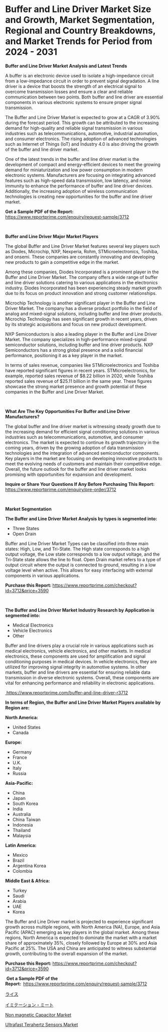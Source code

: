 <p><h1>Buffer and Line Driver Market Size and Growth, Market Segmentation, Regional and Country Breakdowns, and Market Trends for Period from 2024 -  2031</h1></p><p><strong>Buffer and Line Driver Market Analysis and Latest Trends</strong></p>
<p><p>A buffer is an electronic device used to isolate a high-impedance circuit from a low-impedance circuit in order to prevent signal degradation. A line driver is a device that boosts the strength of an electrical signal to overcome transmission losses and ensure a clear and reliable communication between two points. Both buffer and line driver are essential components in various electronic systems to ensure proper signal transmission.</p><p>The Buffer and Line Driver Market is expected to grow at a CAGR of 3.90% during the forecast period. This growth can be attributed to the increasing demand for high-quality and reliable signal transmission in various industries such as telecommunications, automotive, industrial automation, and consumer electronics. The rising adoption of advanced technologies such as Internet of Things (IoT) and Industry 4.0 is also driving the growth of the buffer and line driver market.</p><p>One of the latest trends in the buffer and line driver market is the development of compact and energy-efficient devices to meet the growing demand for miniaturization and low power consumption in modern electronic systems. Manufacturers are focusing on integrating advanced features such as high-speed data transmission, low latency, and noise immunity to enhance the performance of buffer and line driver devices. Additionally, the increasing adoption of wireless communication technologies is creating new opportunities for the buffer and line driver market.</p></p>
<p><strong>Get a Sample PDF of the Report:&nbsp;</strong> <a href="https://www.reportprime.com/enquiry/request-sample/3712">https://www.reportprime.com/enquiry/request-sample/3712</a></p>
<p>&nbsp;</p>
<p><strong>Buffer and Line Driver Major Market Players</strong></p>
<p><p>The global Buffer and Line Driver Market features several key players such as Diodes, Microchip, NXP, Nexperia, Rohm, STMicroelectronics, Toshiba, and onsemi. These companies are constantly innovating and developing new products to gain a competitive edge in the market.</p><p>Among these companies, Diodes Incorporated is a prominent player in the Buffer and Line Driver Market. The company offers a wide range of buffer and line driver solutions catering to various applications in the electronics industry. Diodes Incorporated has been experiencing steady market growth due to its focus on product innovation and strong customer relationships.</p><p>Microchip Technology is another significant player in the Buffer and Line Driver Market. The company has a diverse product portfolio in the field of analog and mixed-signal solutions, including buffer and line driver products. Microchip Technology has seen significant growth in recent years, driven by its strategic acquisitions and focus on new product development.</p><p>NXP Semiconductors is also a leading player in the Buffer and Line Driver Market. The company specializes in high-performance mixed-signal semiconductor solutions, including buffer and line driver products. NXP Semiconductors has a strong global presence and a solid financial performance, positioning it as a key player in the market.</p><p>In terms of sales revenue, companies like STMicroelectronics and Toshiba have reported significant figures in recent years. STMicroelectronics, for example, reported sales revenue of $8.22 billion in 2020, while Toshiba reported sales revenue of $25.11 billion in the same year. These figures showcase the strong market presence and growth potential of these companies in the Buffer and Line Driver Market.</p></p>
<p>&nbsp;</p>
<p><strong>What Are The Key Opportunities For Buffer and Line Driver Manufacturers?</strong></p>
<p><p>The global buffer and line driver market is witnessing steady growth due to the increasing demand for efficient signal conditioning solutions in various industries such as telecommunications, automotive, and consumer electronics. The market is expected to continue its growth trajectory in the coming years, driven by the growing adoption of data transmission technologies and the integration of advanced semiconductor components. Key players in the market are focusing on developing innovative products to meet the evolving needs of customers and maintain their competitive edge. Overall, the future outlook for the buffer and line driver market looks promising with opportunities for expansion and development.</p></p>
<p><strong>Inquire or Share Your Questions If Any Before Purchasing This Report:</strong> <a href="https://www.reportprime.com/enquiry/pre-order/3712">https://www.reportprime.com/enquiry/pre-order/3712</a></p>
<p>&nbsp;</p>
<p><strong>Market Segmentation</strong></p>
<p><strong>The Buffer and Line Driver Market Analysis by types is segmented into:</strong></p>
<p><ul><li>Three States</li><li>Open Drain</li></ul></p>
<p><p>Buffer and Line Driver Market Types can be classified into three main states: High, Low, and Tri-State. The High state corresponds to a high output voltage, the Low state corresponds to a low output voltage, and the Tri-State state allows the line to float. Open Drain market refers to a type of output circuit where the output is connected to ground, resulting in a low voltage level when active. This allows for easy interfacing with external components in various applications.</p></p>
<p><strong>Purchase this Report:&nbsp;</strong><a href="https://www.reportprime.com/checkout?id=3712&price=3590">https://www.reportprime.com/checkout?id=3712&price=3590</a></p>
<p>&nbsp;</p>
<p><strong>The Buffer and Line Driver Market Industry Research by Application is segmented into:</strong></p>
<p><ul><li>Medical Electronics</li><li>Vehicle Electronics</li><li>Other</li></ul></p>
<p><p>Buffer and line drivers play a crucial role in various applications such as medical electronics, vehicle electronics, and other markets. In medical electronics, these components are used for amplification and signal conditioning purposes in medical devices. In vehicle electronics, they are utilized for improving signal integrity in automotive systems. In other markets, buffer and line drivers are essential for ensuring reliable data transmission in diverse electronic systems. Overall, these components are vital for enhancing performance and reliability in electronic applications.</p></p>
<p><a href="https://www.reportprime.com/buffer-and-line-driver-r3712">&nbsp;https://www.reportprime.com/buffer-and-line-driver-r3712</a></p>
<p><strong>In terms of Region, the Buffer and Line Driver Market Players available by Region are:</strong></p>
<p>
    <p> <strong> North America: </strong>
        <ul>
            <li>United States</li>
            <li>Canada</li>
        </ul>
        </p> 
    <p> <strong> Europe: </strong>
        <ul>
            <li>Germany</li>
            <li>France</li>
            <li>U.K.</li>
            <li>Italy</li>
            <li>Russia</li>
        </ul>
        </p> 
    <p> <strong> Asia-Pacific: </strong>
        <ul>
            <li>China</li>
            <li>Japan</li>
            <li>South Korea</li>
            <li>India</li>
            <li>Australia</li>
            <li>China Taiwan</li>
            <li>Indonesia</li>
            <li>Thailand</li>
            <li>Malaysia</li>
        </ul>
        </p> 
    <p> <strong> Latin America: </strong>
        <ul>
            <li>Mexico</li>
            <li>Brazil</li>
            <li>Argentina Korea</li>
            <li>Colombia</li>
        </ul>
        </p> 
    <p> <strong> Middle East & Africa: </strong>
        <ul>
            <li>Turkey</li>
            <li>Saudi</li>
            <li>Arabia</li>
            <li>UAE</li>
            <li>Korea</li>
        </ul>
    </p>
    </p>
<p><p>The Buffer and Line Driver market is projected to experience significant growth across multiple regions, with North America (NA), Europe, and Asia Pacific (APAC) emerging as key players in the global market. Among these regions, North America is expected to dominate the market with a market share of approximately 35%, closely followed by Europe at 30% and Asia Pacific at 25%. The USA and China are anticipated to witness substantial growth, contributing to the overall expansion of the market.</p></p>
<p><strong>Purchase this Report: </strong><a href="https://www.reportprime.com/checkout?id=3712&price=3590">https://www.reportprime.com/checkout?id=3712&price=3590</a></p>
<p>&nbsp;<strong>Get a Sample PDF of the Report:&nbsp;&nbsp;</strong><a href="https://www.reportprime.com/enquiry/request-sample/3712">https://www.reportprime.com/enquiry/request-sample/3712</a></p>
<p><strong></strong></p>
<p><p><a href="https://github.com/SkylarDaniel70/Market-Research-Report-List-1/blob/main/582288277887.md">ライス</a></p><p><a href="https://github.com/GiovaniLeannon/Market-Research-Report-List-1/blob/main/868491377888.md">イミテーション・ミート</a></p><p><a href="https://github.com/HenrietteMills1/Market-Research-Report-List-1/blob/main/non-magnetic-capacitor-market.md">Non magnetic Capacitor Market</a></p><p><a href="https://github.com/marthawweekle/Market-Research-Report-List-1/blob/main/ultrafast-terahertz-sensors-market.md">Ultrafast Terahertz Sensors Market</a></p></p>